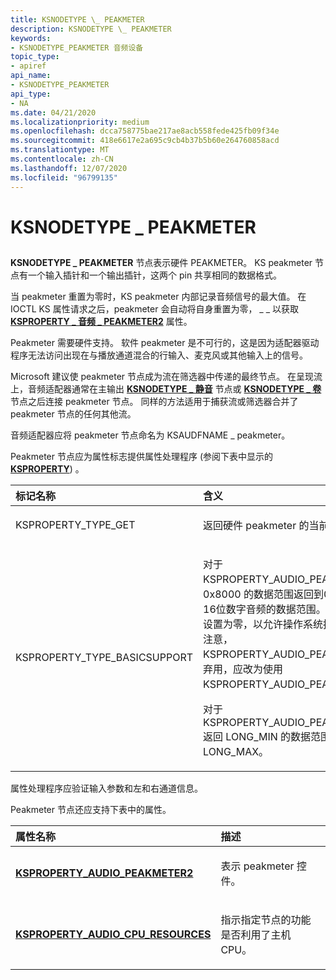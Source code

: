 ```yaml
---
title: KSNODETYPE \_ PEAKMETER
description: KSNODETYPE \_ PEAKMETER
keywords:
- KSNODETYPE_PEAKMETER 音频设备
topic_type:
- apiref
api_name:
- KSNODETYPE_PEAKMETER
api_type:
- NA
ms.date: 04/21/2020
ms.localizationpriority: medium
ms.openlocfilehash: dcca758775bae217ae8acb558fede425fb09f34e
ms.sourcegitcommit: 418e6617e2a695c9cb4b37b5b60e264760858acd
ms.translationtype: MT
ms.contentlocale: zh-CN
ms.lasthandoff: 12/07/2020
ms.locfileid: "96799135"
---
```

# <a name="ksnodetype_peakmeter"></a>KSNODETYPE \_ PEAKMETER

## <span id="ddk_ksnodetype_peakmeter_ks"></span><span id="DDK_KSNODETYPE_PEAKMETER_KS"></span>

**KSNODETYPE \_ PEAKMETER** 节点表示硬件 PEAKMETER。 KS peakmeter 节点有一个输入插针和一个输出插针，这两个 pin 共享相同的数据格式。

当 peakmeter 重置为零时，KS peakmeter 内部记录音频信号的最大值。 在 IOCTL KS 属性请求之后，peakmeter 会自动将自身重置为零， \_ \_ 以获取 [**KSPROPERTY \_ 音频 \_ PEAKMETER2**](ksproperty-audio-peakmeter2.md) 属性。

Peakmeter 需要硬件支持。 软件 peakmeter 是不可行的，这是因为适配器驱动程序无法访问出现在与播放通道混合的行输入、麦克风或其他输入上的信号。

Microsoft 建议使 peakmeter 节点成为流在筛选器中传递的最终节点。 在呈现流上，音频适配器通常在主输出 [**KSNODETYPE \_ 静音**](ksnodetype-mute.md) 节点或 [**KSNODETYPE \_ 卷**](ksnodetype-volume.md) 节点之后连接 peakmeter 节点。 同样的方法适用于捕获流或筛选器合并了 peakmeter 节点的任何其他流。

音频适配器应将 peakmeter 节点命名为 KSAUDFNAME \_ peakmeter。

Peakmeter 节点应为属性标志提供属性处理程序 (参阅下表中显示的 [**KSPROPERTY**](/previous-versions/ff564262(v=vs.85))) 。

<table>
<colgroup>
<col width="50%" />
<col width="50%" />
</colgroup>
<thead>
<tr class="header">
<th align="left">标记名称</th>
<th align="left">含义</th>
</tr>
</thead>
<tbody>
<tr class="odd">
<td align="left"><p>KSPROPERTY_TYPE_GET</p></td>
<td align="left"><p>返回硬件 peakmeter 的当前值。</p></td>
</tr>
<tr class="even">
<td align="left"><p>KSPROPERTY_TYPE_BASICSUPPORT</p></td>
<td align="left"><p>
对于 KSPROPERTY_AUDIO_PEAKMETER-将0x8000 的数据范围返回到0x7fff，这是16位数字音频的数据范围。 高16位必须设置为零，以允许操作系统接收正值。 请注意，KSPROPERTY_AUDIO_PEAKMETER 已弃用，应改为使用 KSPROPERTY_AUDIO_PEAKMETER2。</p>
<p>对于 KSPROPERTY_AUDIO_PEAKMETER2-返回 LONG_MIN 的数据范围 LONG_MAX。</p>
</td>
</tr>
</tbody>
</table>

属性处理程序应验证输入参数和左和右通道信息。

Peakmeter 节点还应支持下表中的属性。

<table>
<colgroup>
<col width="50%" />
<col width="50%" />
</colgroup>
<thead>
<tr class="header">
<th align="left">属性名称</th>
<th align="left">描述</th>
</tr>
</thead>
<tbody>
<tr class="odd">
<td align="left"><p><a href="ksproperty-audio-peakmeter2.md" data-raw-source="[&lt;strong&gt;KSPROPERTY_AUDIO_PEAKMETER2&lt;/strong&gt;](ksproperty-audio-peakmeter2.md)"><strong>KSPROPERTY_AUDIO_PEAKMETER2</strong></a></p></td>
<td align="left"><p>表示 peakmeter 控件。</p></td>
</tr>
<tr class="even">
<td align="left"><p><a href="ksproperty-audio-cpu-resources.md" data-raw-source="[&lt;strong&gt;KSPROPERTY_AUDIO_CPU_RESOURCES&lt;/strong&gt;](ksproperty-audio-cpu-resources.md)"><strong>KSPROPERTY_AUDIO_CPU_RESOURCES</strong></a></p></td>
<td align="left"><p>指示指定节点的功能是否利用了主机 CPU。</p></td>
</tr>
</tbody>
</table>
